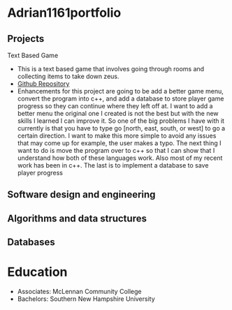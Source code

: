 # Adrian1161portfolio

## Projects

  Text Based Game
- This is a text based game that involves going through rooms and collecting items to take down zeus.
- [Github Repository](https://github.com/Adrian1161/IT-145)
- Enhancements for this project are going to be add a better game menu, convert the program into c++, and add a database to store player game progress so they can continue where they left off at. I want to add a better menu the original one I created is not the best but with the new skills I learned I can improve it. So one of the big problems I have with it currently is that you have to type go [north, east, south, or west] to go a certain direction. I want to make this more simple to avoid any issues that may come up for example, the user makes a typo. The next thing I want to do is move the program over to c++ so that I can show that I understand how both of these languages work. Also most of my recent work has been in c++. The last is to implement a database to save player progress


## Software design and engineering 


## Algorithms and data structures 

## Databases 

  
# Education
- Associates: McLennan Community College
- Bachelors: Southern New Hampshire University
